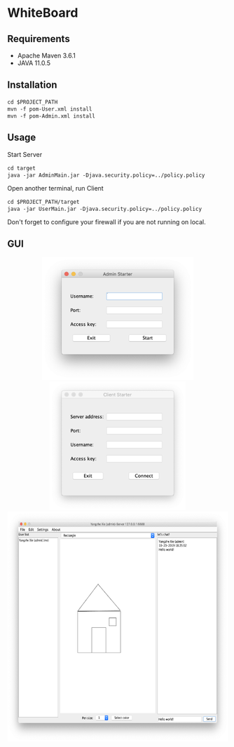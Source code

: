 # WhiteBoard

## Requirements
+ Apache Maven 3.6.1
+ JAVA 11.0.5

## Installation
```shell script
cd $PROJECT_PATH
mvn -f pom-User.xml install
mvn -f pom-Admin.xml install
```
## Usage
Start Server
```shell script
cd target
java -jar AdminMain.jar -Djava.security.policy=../policy.policy
```

Open another terminal, run Client
```shell script
cd $PROJECT_PATH/target
java -jar UserMain.jar -Djava.security.policy=../policy.policy
```
Don't forget to configure your firewall if you are not running on local.
## GUI

<p align="center">
  <img width="346" height="282" src="https://raw.githubusercontent.com/HappyDS/whiteboard/master/gui/admin.png"> <br>
    <img width="310" height="294" src="https://raw.githubusercontent.com/HappyDS/whiteboard/master/gui/user.png"> <br>
    <img width="640" height="525" src="https://raw.githubusercontent.com/HappyDS/whiteboard/master/gui/whiteboard.png"> <br>
</p>  
